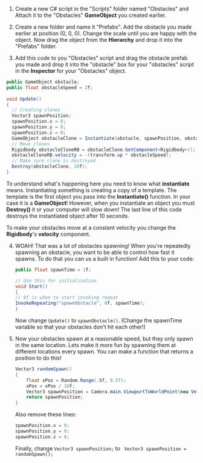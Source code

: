 1. Create a new C# script in the "Scripts" folder named "Obstacles" and Attach it to the "Obstacles" **GameObject** you created earlier.

2. Create a new folder and name it "Prefabs". Add the obstacle you made earlier at position (0, 0, 0). Change the scale until you are happy with the object. Now drag the object from the **Hierarchy** and drop it into the "Prefabs" folder. 

3. Add this code to you "Obstacles" script and drag the obstacle prefab you made and drop it into the "obstacle" box for your "obstacles" script in the **Inspector** for your "Obstacles" object.

  ```csharp
  public GameObject obstacle;
  public float obstacleSpeed = 2f;
   
  void Update()
  {
    // Creating clones
    Vector3 spawnPosition;
    spawnPosition.x = 0;
    spawnPosition.y = 0;
    spawnPosition.z = 0;
    GameObject obstacleClone = Instantiate(obstacle, spawnPosition, obstacle.transform.rotation) as GameObject;
    // Move clones
    Rigidbody obstacleCloneRB = obstacleClone.GetComponent<Rigidbody>();
    obstacleCloneRB.velocity = -(transform.up * obstacleSpeed);
    // Make sure clone is destroyed
    Destroy(obstacleClone, 10f);
  }
  ```
  To understand what's happening here you need to know what **instantiate** means. Instantiating something is creating a copy of a template. The template is the first object you pass into the **Instantiate()** function. In your case it is a **GameObject**! However, when you instantiate an object you must **Destroy()** it or your computer will slow down! The last line of this code destroys the instantiated object after 10 seconds.
  
  To make your obstacles move at a constant velocity you change the **Rigidbody**'s **velocity** component.
  
4. WOAH! That was a lot of obstacles spawning! When you're repeatedly spawning an obstacle, you want to be able to control how fast it spawns. To do that you can us a built in function! Add this to your code:

    ```csharp
    public float spawnTime = 1f;
    
    // Use this for initialization
    void Start()
    {
    // 0f is when to start invoking repeat
    InvokeRepeating("spawnObstacle", 0f, spawnTime);
    }
    ```
    
    Now change `Update()` to `spawnObstacle()`.
    (Change the spawnTime variable so that your obstacles don't hit each other!)
    
5. Now your obstacles spawn at a reasonable speed, but they only spawn in the same location. Lets make it more fun by spawning them at different locations every spawn. You can make a function that returns a position to do this!
  
    ```csharp
    Vector3 randomSpawn()
    {
        float xPos = Random.Range(.5f, 9.5f);
        xPos = xPos / 10f;
        Vector3 spawnPosition = Camera.main.ViewportToWorldPoint(new Vector3(xPos, 1.1f, 15f));
        return spawnPosition;
    }
    ```
    
    Also remove these lines:
    
    ```csharp
    spawnPosition.x = 0;
    spawnPosition.y = 0;
    spawnPosition.z = 0;
    ```
    
    Finally, change `Vector3 spawnPosition;` to ` Vector3 spawnPosition = randomSpawn();`